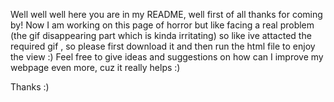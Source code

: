 Well well well here you are in my README, well first of all thanks for coming by! 
Now I am working on this page of horror but like facing a real problem (the gif disappearing part which is kinda irritating) so like ive attacted the required gif , so please first download it and then run the html file to enjoy the view :)
Feel free to give ideas and suggestions on how can I improve my webpage even more, cuz it really helps :)

Thanks :)
